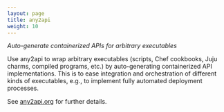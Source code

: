 ```yaml
---
layout: page
title: any2api
weight: 10
---
```


*Auto-generate containerized APIs for arbitrary executables*

Use any2api to wrap arbitrary executables (scripts, Chef cookbooks, Juju charms, compiled programs, etc.) by auto-generating containerized API implementations. This is to ease integration and orchestration of different kinds of executables, e.g., to implement fully automated deployment processes.

See [any2api.org](http://any2api.org) for further details.
